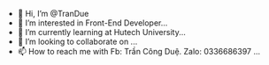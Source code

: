 - 👋 Hi, I’m @TranDue
- 👀 I’m interested in Front-End Developer...
- 🌱 I’m currently learning at Hutech University...
- 💞️ I’m looking to collaborate on ...
- 📫 How to reach me with Fb: Trần Công Duệ. Zalo: 0336686397 ...

<!---
TranDue/TranDue is a ✨ special ✨ repository because its `README.md` (this file) appears on your GitHub profile.
You can click the Preview link to take a look at your changes.
--->
